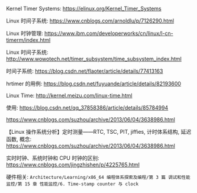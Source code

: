 Kernel Timer Systems: https://elinux.org/Kernel_Timer_Systems

Linux 时间子系统: https://www.cnblogs.com/arnoldlu/p/7126290.html

Linux 时钟管理: https://www.ibm.com/developerworks/cn/linux/l-cn-timerm/index.html

Linux 时间子系统: http://www.wowotech.net/timer_subsystem/time_subsystem_index.html

时间子系统: https://blog.csdn.net/flaoter/article/details/77413163

hrtimer 的用例: https://blog.csdn.net/fuyuande/article/details/82193600

Linux Time: http://kernel.meizu.com/linux-time.html

使用: https://blog.csdn.net/qq_37858386/article/details/85784994

https://www.cnblogs.com/suzhou/archive/2013/06/04/3638986.html


【Linux 操作系统分析】定时测量——RTC, TSC, PIT, jiffies, 计时体系结构, 延迟函数, 概念: https://www.cnblogs.com/suzhou/archive/2013/06/04/3638986.html


实时时钟、系统时钟和 CPU 时钟的区别: https://www.cnblogs.com/jingzhishen/p/4225765.html

硬件相关: `Architecture/Learning/x86_64 编程体系探索及编程/第 3 篇 调试和性能监控/第 15 章 性能监控/6. Time-stamp counter 与 clock`